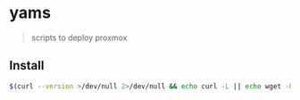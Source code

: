 # yams

> scripts to deploy proxmox

## Install

```sh
$(curl --version >/dev/null 2>/dev/null && echo curl -L || echo wget -O-) https://gitlab.com/bitspur/rock8s/yams/-/raw/main/scripts/prepare.sh 2>/dev/null | sh
```
